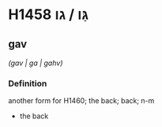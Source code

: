 # H1458 גַּו / גו

## gav

_(gav | ɡa | ɡahv)_

### Definition

another form for H1460; the back; back; n-m

- the back
